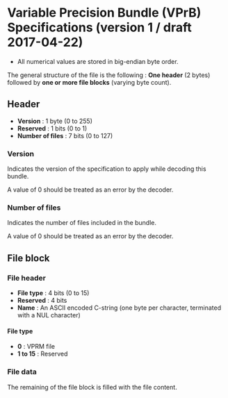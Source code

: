 
# Variable Precision Bundle (VPrB) Specifications (version 1 / draft 2017-04-22)

 * All numerical values are stored in big-endian byte order.

The general structure of the file is the following : **One header** (2 bytes) followed by **one or more file blocks** (varying byte count).




## Header

 * **Version** : 1 byte (0 to 255)
 * **Reserved** : 1 bits (0 to 1)
 * **Number of files** : 7 bits (0 to 127)

### Version

Indicates the version of the specification to apply while decoding this bundle.

A value of 0 should be treated as an error by the decoder.

### Number of files

Indicates the number of files included in the bundle.

A value of 0 should be treated as an error by the decoder.




## File block

### File header

 * **File type** : 4 bits (0 to 15)
 * **Reserved** : 4 bits
 * **Name** : An ASCII encoded C-string (one byte per character, terminated with a NUL character)

#### File type

 * **0** : VPRM file
 * **1 to 15** : Reserved

### File data

The remaining of the file block is filled with the file content.
